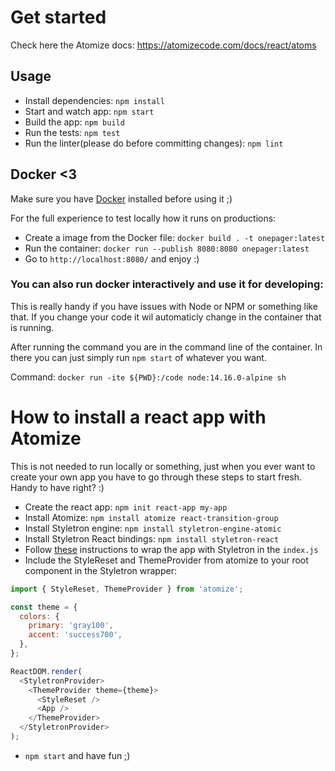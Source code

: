 # Get started
Check here the Atomize docs: https://atomizecode.com/docs/react/atoms
## Usage

- Install dependencies: ```npm install```
- Start and watch app: ```npm start```
- Build the app: ```npm build```
- Run the tests: ```npm test```
- Run the linter(please do before committing changes): ```npm lint```

## Docker <3
Make sure you have [Docker](https://www.docker.com/get-started) installed before using it ;)

For the full experience to test locally how it runs on productions:
- Create a image from the Docker file: ```docker build . -t onepager:latest```
- Run the container: ```docker run --publish 8080:8080 onepager:latest```
- Go to ```http://localhost:8080/``` and enjoy :)

### You can also run docker interactively and use it for developing:
This is really handy if you have issues with Node or NPM or something like that.
If you change your code it wil automaticly change in the container that is running.

After running the command you are in the command line of the container. In there you can just simply run ```npm start``` of whatever you want.

Command: ```docker run -ite ${PWD}:/code node:14.16.0-alpine sh```

# How to install a react app with Atomize
This is not needed to run locally or something, just when you ever want to create your own app you have to go through these steps to start fresh. Handy to have right? :)

- Create the react app: ```npm init react-app my-app```
- Install Atomize: ```npm install atomize react-transition-group```
- Install Styletron engine: ```npm install styletron-engine-atomic```
- Install Styletron React bindings: ```npm install styletron-react```
- Follow [these](https://www.styletron.org/getting-started#with-react) instructions to wrap the app with Styletron in the ```index.js```
- Include the StyleReset and ThemeProvider from atomize to your root component in the Styletron wrapper:

```javascript
import { StyleReset, ThemeProvider } from 'atomize';

const theme = {
  colors: {
    primary: 'gray100',
    accent: 'success700',
  },
};

ReactDOM.render(
  <StyletronProvider>  
    <ThemeProvider theme={theme}>
      <StyleReset />
      <App />
    </ThemeProvider>
  </StyletronProvider>
);
```
- ```npm start``` and have fun ;)
